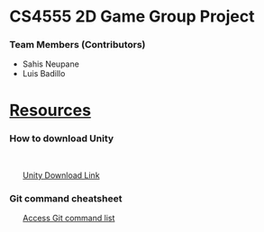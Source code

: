 <h1>CS4555 2D Game Group Project</h1>
<!-- Team Member Names -->
<div>
<h3>Team Members (Contributors)</h3>
<ul>
  <li>Sahis Neupane</li>
  <li> Luis Badillo </li>
</ul>
</div>

<!-- Resources like how to use git, Unity -->
<div>
  <h1>
    <u>Resources</u>
  </h1>
  <h3>How to download Unity</h3>
  <br/>
    <ul>
    <a href='https://unity.com/products/unity-student'> Unity Download Link</a>

  </ul>

  <h3>
    Git command cheatsheet
  </h3>
  <ul>
    <a href='https://education.github.com/git-cheat-sheet-education.pdf'> Access Git command list</a>
    
  </ul>
</div>


